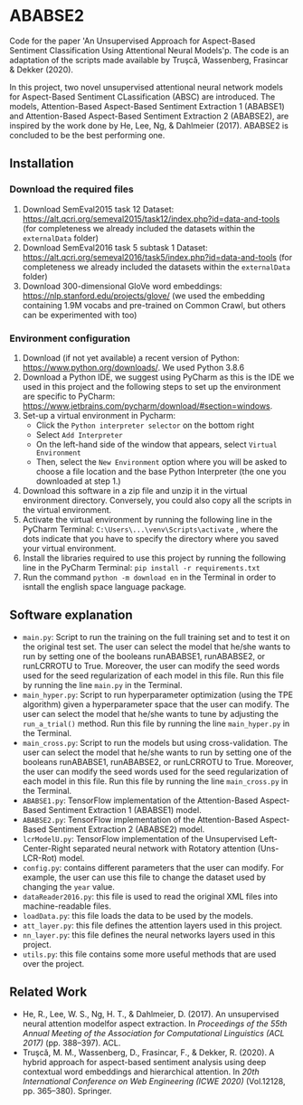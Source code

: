 # ABABSE2
Code for the paper 'An Unsupervised Approach for Aspect-Based Sentiment Classification Using Attentional Neural Models'p. The code is an adaptation of the scripts made available by Truşcǎ, Wassenberg, Frasincar & Dekker (2020). 

In this project, two novel unsupervised attentional neural network models for Aspect-Based Sentiment CLassification (ABSC) are introduced. The models, Attention-Based Aspect-Based Sentiment Extraction 1 (ABABSE1) and Attention-Based Aspect-Based Sentiment Extraction 2 (ABABSE2), are inspired by the work done by He, Lee, Ng, & Dahlmeier (2017). ABABSE2 is concluded to be the best performing one.

## Installation 

### Download the required files 
1. Download SemEval2015 task 12 Dataset: https://alt.qcri.org/semeval2015/task12/index.php?id=data-and-tools (for completeness we already included the datasets within the `externalData` folder)
2. Download SemEval2016 task 5 subtask 1 Dataset: https://alt.qcri.org/semeval2016/task5/index.php?id=data-and-tools (for completeness we already included the datasets within the `externalData` folder)
3. Download 300-dimensional GloVe word embeddings: https://nlp.stanford.edu/projects/glove/ (we used the embedding containing 1.9M vocabs and pre-trained on Common Crawl, but others can be experimented with too)

### Environment configuration
1. Download (if not yet available) a recent version of Python: https://www.python.org/downloads/. We used Python 3.8.6
2. Download a Python IDE, we suggest using PyCharm as this is the IDE we used in this project and the following steps to set up the environment are specific to PyCharm: https://www.jetbrains.com/pycharm/download/#section=windows.
3. Set-up a virtual environment in Pycharm:
    - Click the `Python interpreter selector` on the bottom right 
    - Select `Add Interpreter`
    - On the left-hand side of the window that appears, select `Virtual Environment`
    - Then, select the `New Environment` option where you will be asked to choose a file location and the base Python Interpreter (the one you downloaded at step 1.)
5. Download this software in a zip file and unzip it in the virtual environment directory. Conversely, you could also copy all the scripts in the virtual environment.
6. Activate the virtual environment by running the following line in the PyCharm Terminal: `C:\Users\...\venv\Scripts\activate` , where the dots indicate that you have to specify the directory where you saved your virtual environment.
7. Install the libraries required to use this project by running the following line in the PyCharm Terminal: `pip install -r requirements.txt`
8. Run the command `python -m download en` in the Terminal in order to isntall the english space language package.

## Software explanation
- `main.py`: Script to run the training on the full training set and to test it on the original test set. The user can select the model that he/she wants to run by setting one of the booleans runABABSE1, runABABSE2, or runLCRROTU to True. Moreover, the user can modify the seed words used for the seed regularization of each model in this file. Run this file by running the line `main.py` in the Terminal.
- `main_hyper.py`: Script to run hyperparameter optimization (using the TPE algorithm) given a hyperparameter space that the user can modify. The user can select the model that he/she wants to tune by adjusting the `run_a_trial()` method. Run this file by running the line `main_hyper.py` in the Terminal.
- `main_cross.py`: Script to run the models but using cross-validation. The user can select the model that he/she wants to run by setting one of the booleans runABABSE1, runABABSE2, or runLCRROTU to True. Moreover, the user can modify the seed words used for the seed regularization of each model in this file. Run this file by running the line `main_cross.py` in the Terminal.
- `ABABSE1.py`: TensorFlow implementation of the Attention-Based Aspect-Based Sentiment Extraction 1 (ABABSE1) model.
- `ABABSE2.py`: TensorFlow implementation of the Attention-Based Aspect-Based Sentiment Extraction 2 (ABABSE2) model.
- `lcrModelU.py`: TensorFlow implementation of the Unsupervised Left-Center-Right separated neural network with Rotatory attention (Uns-LCR-Rot) model.
- `config.py`: contains different parameters that the user can modify. For example, the user can use this file to change the dataset used by changing the `year` value.
- `dataReader2016.py`: this file is used to read the original XML files into machine-readable files.
- `loadData.py`: this file loads the data to be used by the models.
- `att_layer.py`: this file defines the attention layers used in this project.
- `nn_layer.py`: this file defines the neural networks layers used in this project.
- `utils.py`: this file contains some more useful methods that are used over the project.

## Related Work
- He, R., Lee, W. S., Ng, H. T., & Dahlmeier, D. (2017). An unsupervised neural attention modelfor aspect extraction. In *Proceedings of the 55th Annual Meeting of the Association for Computational Linguistics (ACL 2017)* (pp. 388–397). ACL.
- Truşcǎ, M. M., Wassenberg, D., Frasincar, F., & Dekker, R. (2020). A hybrid approach for aspect-based sentiment analysis using deep contextual word embeddings and hierarchical attention. In *20th International Conference on Web Engineering (ICWE 2020)* (Vol.12128, pp. 365–380). Springer.







